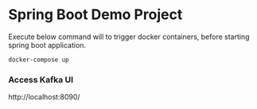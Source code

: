 # Spring Boot Demo Project

Execute below command will to trigger docker containers, before starting spring boot application. 
```shell
docker-compose up
```

### Access Kafka UI
http://localhost:8090/

